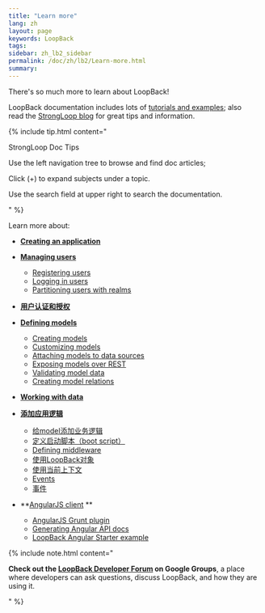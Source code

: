 ```yaml
---
title: "Learn more"
lang: zh
layout: page
keywords: LoopBack
tags:
sidebar: zh_lb2_sidebar
permalink: /doc/zh/lb2/Learn-more.html
summary:
---
```


There's so much more to learn about LoopBack!  

LoopBack documentation includes lots of [tutorials and examples](https://docs.strongloop.com/display/zh/Tutorials+and+examples);
also read the [StrongLoop blog](http://strongloop.com/strongblog/) for great tips and information.

{% include tip.html content="

StrongLoop Doc Tips

Use the left navigation tree to browse and find doc articles;

Click (+) to expand subjects under a topic.

Use the search field at upper right to search the documentation. 

" %}

Learn more about:

*   **[Creating an application](https://docs.strongloop.com/display/zh/Creating+an+application)**
*   **[Managing users](https://docs.strongloop.com/display/zh/Managing+users)**
    *   [Registering users](https://docs.strongloop.com/display/zh/Registering+users)
    *   [Logging in users](https://docs.strongloop.com/display/zh/Logging+in+users)
    *   [Partitioning users with realms](https://docs.strongloop.com/display/zh/Partitioning+users+with+realms)
*   **[用户认证和授权](https://docs.strongloop.com/pages/viewpage.action?pageId=6094988)**
*   **[Defining models](https://docs.strongloop.com/display/zh/Defining+models)**
    *   [Creating models](https://docs.strongloop.com/display/zh/Creating+models)
    *   [Customizing models](https://docs.strongloop.com/display/zh/Customizing+models)
    *   [Attaching models to data sources](https://docs.strongloop.com/display/zh/Attaching+models+to+data+sources)
    *   [Exposing models over REST](https://docs.strongloop.com/display/zh/Exposing+models+over+REST)
    *   [Validating model data](https://docs.strongloop.com/display/zh/Validating+model+data)
    *   [Creating model relations](https://docs.strongloop.com/display/zh/Creating+model+relations)
*   **[Working with data](https://docs.strongloop.com/display/zh/Working+with+data)**
*   **[添加应用逻辑](https://docs.strongloop.com/pages/viewpage.action?pageId=6095037)**
    *   [给model添加业务逻辑](https://docs.strongloop.com/pages/viewpage.action?pageId=6095039)
    *   [定义启动脚本（boot script）](https://docs.strongloop.com/pages/viewpage.action?pageId=6095038)
    *   [Defining middleware](https://docs.strongloop.com/display/zh/Defining+middleware)
    *   [使用LoopBack对象](https://docs.strongloop.com/pages/viewpage.action?pageId=6095045)
    *   [使用当前上下文](https://docs.strongloop.com/pages/viewpage.action?pageId=6095047)
    *   [Events](https://docs.strongloop.com/display/zh/Events)
    *   [事件](https://docs.strongloop.com/pages/viewpage.action?pageId=8880469)

*   **[AngularJS client](/doc/{{page.lang}}/lb2/Create-AngularJS-client.html) **
    *   [AngularJS Grunt plugin](/doc/{{page.lang}}/lb2/AngularJS-Grunt-plugin.html)
    *   [Generating Angular API docs](/doc/{{page.lang}}/lb2/Generating-Angular-API-docs.html)
    *   [LoopBack Angular Starter example](/doc/{{page.lang}}/lb2/LoopBack-Angular-Starter-example.html)

{% include note.html content="

**Check out the [LoopBack Developer Forum](https://groups.google.com/forum/#!forum/loopbackjs) on Google Groups**, a place where developers can ask questions, discuss LoopBack, and how they are using it.

" %}
